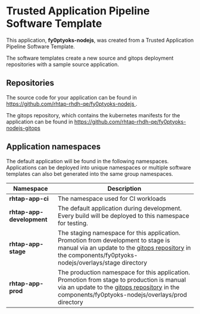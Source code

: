 # Trusted Application Pipeline Software Template

This application, **fy0ptyoks-nodejs**, was created from a Trusted Application Pipeline Software Template.

The software templates create a new source and gitops deployment repositories with a sample source application. 

## Repositories

The source code for your application can be found in [https://github.com/rhtap-rhdh-qe/fy0ptyoks-nodejs ](https://github.com/rhtap-rhdh-qe/fy0ptyoks-nodejs ).
 
The gitops repository, which contains the kubernetes manifests for the application can be found in 
[https://github.com/rhtap-rhdh-qe/fy0ptyoks-nodejs-gitops ](https://github.com/rhtap-rhdh-qe/fy0ptyoks-nodejs-gitops ) 

## Application namespaces 

The default application will be found in the following namespaces. Applications can be deployed into unique namespaces or multiple software templates can also bet generated into the same group namespaces.  

|  Namespace   |  Description   |  
| -------- | -------- |
| **rhtap-app-ci** | The namespace used for CI workloads |
| **rhtap-app-development** | The default application during development. Every build will be deployed to this namespace for testing. |
| **rhtap-app-stage** | The staging namespace for this application. Promotion from development to stage is manual via an update to the [gitops repository](https://github.com/rhtap-rhdh-qe/fy0ptyoks-nodejs-gitops ) in the components/fy0ptyoks-nodejs/overlays/stage directory |
| **rhtap-app-prod** | The production namespace for this application. Promotion from stage to production is manual via an update to the [gitops repository](https://github.com/rhtap-rhdh-qe/fy0ptyoks-nodejs-gitops ) in the components/fy0ptyoks-nodejs/overlays/prod directory |